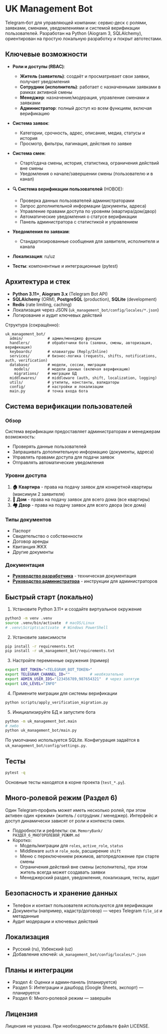 # UK Management Bot

Telegram‑бот для управляющей компании: сервис‑деск с ролями, заявками, сменами, уведомлениями и системой верификации пользователей. Разработан на Python (Aiogram 3, SQLAlchemy), ориентирован на простую локальную разработку и покрыт автотестами.

## Ключевые возможности

- **Роли и доступы (RBAC)**:
  - **Житель (заявитель)**: создаёт и просматривает свои заявки, получает уведомления
  - **Сотрудник (исполнитель)**: работает с назначенными заявками в рамках активной смены
  - **Менеджер**: назначение/модерация, управление сменами и заявками
  - **Администратор**: полный доступ ко всем функциям, включая верификацию

- **Система заявок**:
  - Категории, срочность, адрес, описание, медиа, статусы и история
  - Просмотр, фильтры, пагинация, действия по заявке

- **Система смен**:
  - Старт/сдача смены, история, статистика, ограничения действий вне смены
  - Уведомления о начале/завершении смены (пользователю и в канал)

- **🔍 Система верификации пользователей** (НОВОЕ):
  - Проверка данных пользователей администраторами
  - Запрос дополнительной информации (документы, адреса)
  - Управление правами доступа по уровням (квартира/дом/двор)
  - Автоматические уведомления о статусе верификации
  - Панель администратора с статистикой и управлением

- **Уведомления по заявкам**:
  - Стандартизированные сообщения для заявителя, исполнителя и канала

- **Локализация**: ru/uz
- **Тесты**: компонентные и интеграционные (pytest)

## Архитектура и стек

- **Python 3.11+**, **Aiogram 3.x** (Telegram Bot API)
- **SQLAlchemy** (ORM), **PostgreSQL** (production), **SQLite** (development)
- **Redis** (rate limiting, caching)
- Локализация через JSON (`uk_management_bot/config/locales/*.json`)
- Логирование и аудит ключевых действий

Структура (сокращённо):

```
uk_management_bot/
  admin/           # админ/менеджер функции
  handlers/        # обработчики бота (заявки, смены, авторизация, верификация)
  keyboards/       # клавиатуры (Reply/Inline)
  services/        # бизнес-логика (requests, shifts, notifications, auth, verification)
  database/        # модели, сессии, миграции
    models/        # модели данных (включая верификацию)
    migrations/    # миграции БД
  middlewares/     # middleware (auth, shift, localization, logging)
  utils/           # утилиты, константы, валидаторы
  config/          # настройки и локализации
  main.py          # точка входа бота
```

## Система верификации пользователей

### Обзор

Система верификации предоставляет администраторам и менеджерам возможность:
- Проверять данные пользователей
- Запрашивать дополнительную информацию (документы, адреса)
- Управлять правами доступа для подачи заявок
- Отправлять автоматические уведомления

### Уровни доступа

1. **🏠 Квартира** - права на подачу заявок для конкретной квартиры (максимум 2 заявителя)
2. **🏢 Дом** - права на подачу заявок для всего дома (все квартиры)
3. **🏘️ Двор** - права на подачу заявок для всего двора (все дома)

### Типы документов

- Паспорт
- Свидетельство о собственности
- Договор аренды
- Квитанция ЖКХ
- Другие документы

### Документация

- **[Руководство разработчика](uk_management_bot/VERIFICATION_SYSTEM_DEVELOPER_GUIDE.md)** - техническая документация
- **[Руководство администратора](uk_management_bot/VERIFICATION_SYSTEM_ADMIN_GUIDE.md)** - инструкции для администраторов

## Быстрый старт (локально)

1) Установите Python 3.11+ и создайте виртуальное окружение

```bash
python3 -m venv .venv
source .venv/bin/activate  # macOS/Linux
# .venv\Scripts\activate  # Windows PowerShell
```

2) Установите зависимости

```bash
pip install -r requirements.txt
pip install -r uk_management_bot/requirements.txt
```

3) Настройте переменные окружения (пример)

```bash
export BOT_TOKEN="<TELEGRAM_BOT_TOKEN>"
export TELEGRAM_CHANNEL_ID=""         # необязательно
export ADMIN_USER_IDS="123456789,987654321"  # через запятую
export LOG_LEVEL="INFO"
```

4) Примените миграции для системы верификации

```bash
python scripts/apply_verification_migration.py
```

5) Инициализируйте БД и запустите бота

```bash
python -m uk_management_bot.main
# либо
python uk_management_bot/main.py
```

По умолчанию используется SQLite. Конфигурация задаётся в `uk_management_bot/config/settings.py`.

## Тесты

```bash
pytest -q
```

Основные тесты находятся в корне проекта (`test_*.py`).

## Много‑ролевой режим (Раздел 6)

Один Telegram‑профиль может иметь несколько ролей, при этом активен один «режим» (житель / сотрудник / менеджер). Интерфейс и доступ динамически зависят от роли и контекста смен.

- Подробности и рефлекты: см. `MemoryBank/РАЗДЕЛ_6_МНОГОРОЛЕВОЙ_РЕЖИМ.md`
- Коротко:
  - Модель/миграции для `roles`, `active_role`, `status`
  - Middleware `auth` и `role_mode`, расширение `shift`
  - Меню с переключением режимов, автопредложение при старте смены
  - Ограничения действий вне смены (исполнитель), при этом житель всегда может создавать заявки
  - Менеджерский раздел, уведомления, локализация, тесты, аудит

## Безопасность и хранение данных

- Телефон и контакт пользователя используются для верификации
- Документы (например, кадастр/договор) — через Telegram `file_id` и метаданные
- Аудит модерации и ключевых действий

## Локализация

- Русский (ru), Узбекский (uz)
- Добавление ключей: `uk_management_bot/config/locales/*.json`

## Планы и интеграции

- Раздел 4: Оценки и админ‑панель (планируется)
- Раздел 5: Интеграции и дашборд (Google Sheets, экспорт) — планируется
- Раздел 6: Много‑ролевой режим — завершён

## Лицензия

Лицензия не указана. При необходимости добавьте файл LICENSE.


